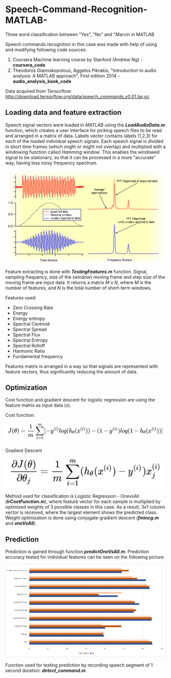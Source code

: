# Speech-Command-Recognition-MATLAB-


Three word classification between "Yes", "No" and "Marvin in MATLAB

Speech commands recognition in this case was made with help of using and modifying following code sources:
  1. Coursera Machine learning course by Stanford (Andrew Ng) - **coursera_code**
  2. Theodoros Giannakopolous, Aggelos Pikrakis, "Introduction to audio analysis: A MATLAB approach", First edition 2014 - **audio_analysis_book_code**
  
Data acquired from Tensorflow: http://download.tensorflow.org/data/speech_commands_v0.01.tar.gz
  
  ## Loading data and feature extraction
  
 Speech signal vectors were loaded in *MATLAB* using the ***LoadAudioData.m*** function, which creates a user interface for picking speech files to be read and arranged in a matrix of data.
Labels vector contains labels (1,2,3) for each of the loaded individual speech signals.
Each speech signal is divided in short time frames (which might or might not overlap) and multiplied with a windowing function called *Hamming window*. This enables the windowed signal to be stationary, so that it can be processed in a more "accurate" way, having less noisy frequency spectrum.

<p align="center"><img src="images/hanning.png" /></p>

Feature extracting is done with ***TestingFeatures.m*** function. Signal, sampling frequency, size of the (window) moving frame and step size of the moving frame are input data. It returns a matrix *M x N*, where *M* is the number of features, and *N* is the total number of short-term windows.

Features used:
  - Zero Crossing Rate
  - Energy
  - Energy entropy
  - Spectral Centroid
  - Spectral Spread
  - Spectral Flux
  - Spectral Entropy
  - Spectral Rolloff
  - Harmonic Ratio
  - Fundamental frequency

Features matrix is arranged in a way so that signals are represented with feature vectors, thus significantly reducing the amount of data. 

## Optimization

Cost function and gradient descent for logistic regression are using the feature matrix as input data (x).

Cost function:
<p align="center"><img src="images/cost.png" /></p>
Gradient Descent
<p align="center"><img src="images/gradient.png" /></p>

Method used for classification is Logistic Regression - OnevsAll (***lrCostFunction.m***), where feature vector for each sample is multiplied by optimized weights of 3 possible classes in this case. As a result, 3x1 column vector is received, where the largest element shows the predicted class. Weight optimization is done using conjugate gradient descent (***fmincg.m*** and ***oneVsAll***). 

## Prediction

Prediction is gained through function ***predictOneVsAll.m***.
Prediction accuracy tested for individual features can be seen on the following picture.

<p align="center"><img src="images/acc_graph.png" /></p>
 
 
Function used for testing prediction by recording speech segment of 1 second duration: ***detect_command.m***

